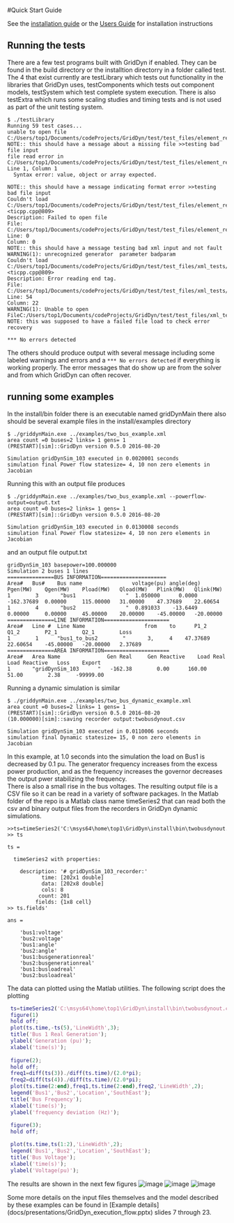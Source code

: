 #Quick Start Guide

See the [installation guide](installation.md) or the [Users Guide](docs/manuals/GridDynUserManual.pdf) for installation instructions

## Running the tests
There are a few test programs built with GridDyn if enabled. They can be found in the build directory or the installtion directorry in a folder called test.  The 4 that exist currently
are testLibrary which tests out functionality in the libraries that GridDyn uses,  testComponents which tests out component models, testSystem which test complete system execution.
There is also testExtra which runs some scaling studies and timing tests and is not used as part of the unit testing system.  

```
$ ./testLibrary
Running 59 test cases...
unable to open file C:/Users/top1/Documents/codeProjects/GridDyn/test/test_files/element_reader_tests/xmlElementReader_missing_file.xml
NOTE:: this should have a message about a missing file >>testing bad file input
file read error in C:/Users/top1/Documents/codeProjects/GridDyn/test/test_files/element_reader_tests/xmlElementReader_test2.xml::* Line 1, Column 1
  Syntax error: value, object or array expected.

NOTE:: this should have a message indicating format error >>testing bad file input
Couldn't load C:/Users/top1/Documents/codeProjects/GridDyn/test/test_files/element_reader_tests/xmlElementReader_testbbad.xml <ticpp.cpp@809>
Description: Failed to open file
File: C:/Users/top1/Documents/codeProjects/GridDyn/test/test_files/element_reader_tests/xmlElementReader_testbbad.xml
Line: 0
Column: 0
NOTE:: this should have a message testing bad xml input and not fault
WARNING(1): unrecognized generator  parameter badparam
Couldn't load C:/Users/top1/Documents/codeProjects/GridDyn/test/test_files/xml_tests/test_bad_xml.xml <ticpp.cpp@809>
Description: Error reading end tag.
File: C:/Users/top1/Documents/codeProjects/GridDyn/test/test_files/xml_tests/test_bad_xml.xml
Line: 54
Column: 22
WARNING(1): Unable to open FileC:/Users/top1/Documents/codeProjects/GridDyn/test/test_files/xml_tests/test_bad_xml.xml
NOTE: this was supposed to have a failed file load to check error recovery

*** No errors detected
```

The others should produce output with several message including some labeled warnings and errors and a `*** No errors detected` if everything is working properly.  The error messages that do show up are from the solver and from which GridDyn can often recover.  

## running some examples 

In the install/bin folder there is an executable named gridDynMain
there also should be several example files in the install/examples directory

```
$ ./griddynMain.exe ../examples/two_bus_example.xml
area count =0 buses=2 links= 1 gens= 1
(PRESTART)[sim]::GridDyn version 0.5.0 2016-08-20

Simulation gridDynSim_103 executed in 0.0020001 seconds
simulation final Power flow statesize= 4, 10 non zero elements in Jacobian
```

Running this with an output file produces

```
$ ./griddynMain.exe ../examples/two_bus_example.xml --powerflow-output=output.txt
area count =0 buses=2 links= 1 gens= 1
(PRESTART)[sim]::GridDyn version 0.5.0 2016-08-20

Simulation gridDynSim_103 executed in 0.0130008 seconds
simulation final Power flow statesize= 4, 10 non zero elements in Jacobian
```

and an output file output.txt

```
gridDynSim_103 basepower=100.000000
Simulation 2 buses 1 lines
===============BUS INFORMATION=====================
Area#	Bus#	Bus name				voltage(pu)	angle(deg)	Pgen(MW)	Qgen(MW)	Pload(MW)	Qload(MW)	Plink(MW)	Qlink(MW)
1		 3		 "bus1                "	 1.050000	   0.0000	 -162.37689	 0.00000	 115.00000	 31.00000	 47.37689	 22.60654
1		 4		 "bus2                "	 0.891033	 -13.6449	 0.00000	 0.00000	 45.00000	 20.00000	 -45.00000	 -20.00000
===============LINE INFORMATION=====================
Area#	Line #	Line Name					from	to		P1_2		Q1_2		P2_1		Q2_1		Loss
1		 1		"bus1_to_bus2        "	     3,     4	 47.37689	 22.60654	 -45.00000	 -20.00000	 2.37689
===============AREA INFORMATION=====================
Area#	Area Name				Gen Real	 Gen Reactive	 Load Real	 Load Reactive	 Loss	 Export
1		"gridDynSim_103      "	 -162.38	    0.00	  160.00	   51.00	    2.38	 -99999.00
```

Running a dynamic simulation is similar

```
$ ./griddynMain.exe ../examples/two_bus_dynamic_example.xml
area count =0 buses=2 links= 1 gens= 1
(PRESTART)[sim]::GridDyn version 0.5.0 2016-08-20
(10.000000)[sim]::saving recorder output:twobusdynout.csv

Simulation gridDynSim_103 executed in 0.0110006 seconds
simulation final Dynamic statesize= 15, 0 non zero elements in Jacobian
```

In this example, at 1.0 seconds into the simulation the load on Bus1 is decreased by 0.1 pu.  The generator frequency increases from the excess power production, and as the frequency increases the governor decreases the output pwer stabilizing the frequency.  
There is also a small rise in the bus voltages.
The resulting output file is a CSV file so it can be read in a variety of software packages.  In the Matlab folder of the repo is a Matlab class name timeSeries2 that can read both the csv and binary output
files from the recorders in GridDyn dynamic simulations.

```
>>ts=timeSeries2('C:\msys64\home\top1\GridDyn\install\bin\twobusdynout.csv');
>> ts

ts = 

  timeSeries2 with properties:

    description: '# gridDynSim_103_recorder:'
           time: [202x1 double]
           data: [202x8 double]
           cols: 8
          count: 201
         fields: {1x8 cell}
>> ts.fields'

ans = 

    'bus1:voltage'
    'bus2:voltage'
    'bus1:angle'
    'bus2:angle'
    'bus1:busgenerationreal'
    'bus2:busgenerationreal'
    'bus1:busloadreal'
    'bus2:busloadreal'
```

The data can plotted using the Matlab utilities.
The following script does the plotting

``` matlab
 ts=timeSeries2('C:\msys64\home\top1\GridDyn\install\bin\twobusdynout.csv');
 figure(1)
 hold off;
 plot(ts.time,-ts(5),'LineWidth',3);
 title('Bus 1 Real Generation');
 ylabel('Generation (pu)');
 xlabel('time(s)');
 
 figure(2);
 hold off;
 freq1=diff(ts(3))./diff(ts.time)/(2.0*pi);
 freq2=diff(ts(4))./diff(ts.time)/(2.0*pi);
 plot(ts.time(2:end),freq1,ts.time(2:end),freq2,'LineWidth',2);
 legend('Bus1','Bus2','Location','SouthEast');
 title('Bus Frequency');
 xlabel('time(s)');
 ylabel('frequency deviation (Hz)');
 
 figure(3);
 hold off;

 plot(ts.time,ts(1:2),'LineWidth',2);
 legend('Bus1','Bus2','Location','SouthEast');
 title('Bus Voltage');
 xlabel('time(s)');
 ylabel('Voltage(pu)');
 ```
 
 The results are shown in the next few figures
 ![image](docs/images/dyn_example_bus_generation.png "Bus Generation")
 ![image](docs/images/dyn_examples_bus_frequency.png "Bus Frequency Deviation")
 ![image](docs/images/dyn_example_bus_voltage.png "Bus Voltage")
 
 Some more details on the input files themselves and the model described by these examples can be found in
 [Example details] (docs/presentations/GridDyn_execution_flow.pptx) slides 7 through 23.
